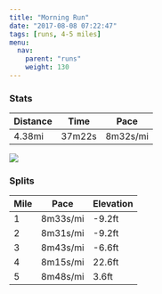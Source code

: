 ```yaml
---
title: "Morning Run"
date: "2017-08-08 07:22:47"
tags: [runs, 4-5 miles]
menu:
  nav:
    parent: "runs"
    weight: 130
---
```


### Stats

| Distance | Time | Pace |
|----------|------|------|
|4.38mi|37m22s|8m32s/mi|

<img src='https://maps.googleapis.com/maps/api/staticmap?maptype=roadmap&path=enc:}vjeI`hvLcJ_Be@pNqBjC_AzZxB`BcAtDnFdWbF~DVrH|AnAf@rJ~B|GzE|GhF`BlQnb@dH~h@u@_Br@t]Mg]kFi^iHqZkKmPyDe@oEoFkDuLc@kI{JsLkDqUe@oGhAaAwAmAzDeq@pI|A&key=AIzaSyC1MId7bFpkLXNAaYhBSTb8jLyiSqzbDtM&size=800x800&markers=color:yellow|label:S|53.47199,-2.24913&markers=color:green|label:F|53.47225000000002,-2.24879'>

### Splits

| Mile | Pace | Elevation |
|------|------|-----------|
|1|8m33s/mi|-9.2ft|
|2|8m31s/mi|-9.2ft|
|3|8m43s/mi|-6.6ft|
|4|8m15s/mi|22.6ft|
|5|8m48s/mi|3.6ft|
